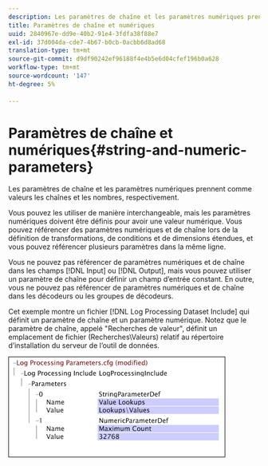 ```yaml
---
description: Les paramètres de chaîne et les paramètres numériques prennent comme valeurs les chaînes et les nombres, respectivement.
title: Paramètres de chaîne et numériques
uuid: 2840967e-dd9e-40b2-91e4-3fdfa38f88e7
exl-id: 37d004da-cde7-4b67-b0cb-0acbb6d8ad68
translation-type: tm+mt
source-git-commit: d9df90242ef96188f4e4b5e6d04cfef196b0a628
workflow-type: tm+mt
source-wordcount: '147'
ht-degree: 5%

---
```


# Paramètres de chaîne et numériques{#string-and-numeric-parameters}

Les paramètres de chaîne et les paramètres numériques prennent comme valeurs les chaînes et les nombres, respectivement.

Vous pouvez les utiliser de manière interchangeable, mais les paramètres numériques doivent être définis pour avoir une valeur numérique. Vous pouvez référencer des paramètres numériques et de chaîne lors de la définition de transformations, de conditions et de dimensions étendues, et vous pouvez référencer plusieurs paramètres dans la même ligne.

Vous ne pouvez pas référencer de paramètres numériques et de chaîne dans les champs [!DNL Input] ou [!DNL Output], mais vous pouvez utiliser un paramètre de chaîne pour définir un champ d’entrée constant. En outre, vous ne pouvez pas référencer de paramètres numériques et de chaîne dans les décodeurs ou les groupes de décodeurs.

Cet exemple montre un fichier [!DNL Log Processing Dataset Include] qui définit un paramètre de chaîne et un paramètre numérique. Notez que le paramètre de chaîne, appelé &quot;Recherches de valeur&quot;, définit un emplacement de fichier (Recherches\Valeurs) relatif au répertoire d’installation du serveur de l’outil de données.

![](assets/cfg_Parameters_StringNumeric.png)
